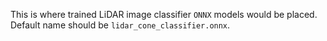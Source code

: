 This is where trained LiDAR image classifier `ONNX` models would be placed.
Default name should be `lidar_cone_classifier.onnx`.